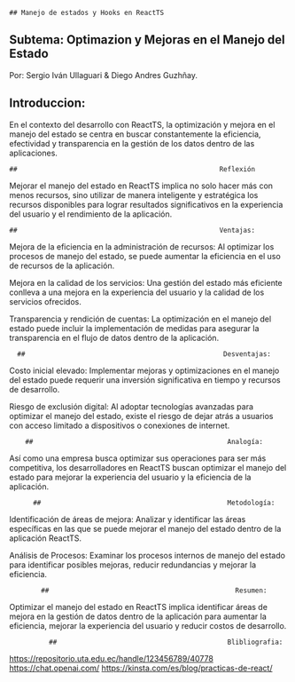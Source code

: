     ## Manejo de estados y Hooks en ReactTS

## Subtema: Optimazion y Mejoras en el Manejo del Estado

Por: Sergio Iván Ullaguari & Diego Andres Guzhñay.


  ##                                                    Introduccion:

En el contexto del desarrollo con ReactTS, la optimización y mejora en el manejo del estado se centra en buscar constantemente la eficiencia, efectividad y transparencia en la gestión de los datos dentro de las aplicaciones.

    ##                                                   Reflexión

Mejorar el manejo del estado en ReactTS implica no solo hacer más con menos recursos, sino utilizar de manera inteligente y estratégica los recursos disponibles para lograr resultados significativos en la experiencia del usuario y el rendimiento de la aplicación.

    ##                                                   Ventajas:

Mejora de la eficiencia en la administración de recursos: Al optimizar los procesos de manejo del estado, se puede aumentar la eficiencia en el uso de recursos de la aplicación.

Mejora en la calidad de los servicios: Una gestión del estado más eficiente conlleva a una mejora en la experiencia del usuario y la calidad de los servicios ofrecidos.

Transparencia y rendición de cuentas: La optimización en el manejo del estado puede incluir la implementación de medidas para asegurar la transparencia en el flujo de datos dentro de la aplicación.

      ##                                                  Desventajas:

Costo inicial elevado: Implementar mejoras y optimizaciones en el manejo del estado puede requerir una inversión significativa en tiempo y recursos de desarrollo.


Riesgo de exclusión digital: Al adoptar tecnologías avanzadas para optimizar el manejo del estado, existe el riesgo de dejar atrás a usuarios con acceso limitado a dispositivos o conexiones de internet.

        ##                                                 Analogía:

Así como una empresa busca optimizar sus operaciones para ser más competitiva, los desarrolladores en ReactTS buscan optimizar el manejo del estado para mejorar la experiencia del usuario y la eficiencia de la aplicación.
                                                       
          ##                                               Metodología:

Identificación de áreas de mejora: Analizar y identificar las áreas específicas en las que se puede mejorar el manejo del estado dentro de la aplicación ReactTS.

Análisis de Procesos:
Examinar los procesos internos de manejo del estado para identificar posibles mejoras, reducir redundancias y mejorar la eficiencia. 
                        
            ##                                               Resumen:

Optimizar el manejo del estado en ReactTS implica identificar áreas de mejora en la gestión de datos dentro de la aplicación para aumentar la eficiencia, mejorar la experiencia del usuario y reducir costos de desarrollo.

              ##                                           Blibliografia: 
                 
https://repositorio.uta.edu.ec/handle/123456789/40778     
https://chat.openai.com/
https://kinsta.com/es/blog/practicas-de-react/ 



